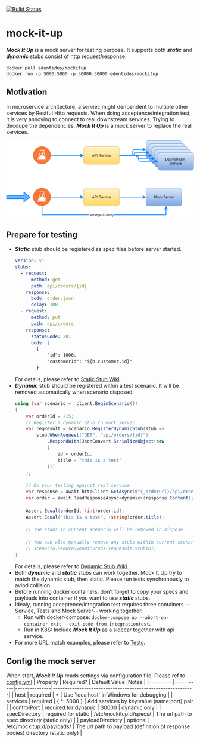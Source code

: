 [![Build Status](https://travis-ci.org/vincent-scw/mock-it-up.svg?branch=main)](https://travis-ci.org/vincent-scw/mock-it-up)

# mock-it-up
***Mock It Up*** is a mock server for testing purpose. It supports both ***static*** and ***dynamic*** stubs consist of http request/response.


```docker 
docker pull edentidus/mockitup
docker run -p 5000:5000 -p 30000:30000 edentidus/mockitup
```

## Motivation
In microservice architecture, a serviec might denpendent to multiple other services by Restful Http requests. When doing acceptence/integration test, it is very annoying to connect to real downstream services. Trying to decoupe the dependencies, ***Mock It Up*** is a mock server to replace the real services.

![img](/design.png)

## Prepare for testing
* ***Static*** stub should be registered as spec files before server started. 
  ```yml
  version: v1
  stubs:
    - request:
        method: get
        path: api/orders/{id}
      response:
        body: order.json
        delay: 100
    - request:
        method: put
        path: api/orders
      response:
        statusCode: 201
        body: |
          {
              "id": 1000,
              "customerId": "${b.customer.id}"
          }
  ```
  For details, please refer to [Static Stub Wiki](https://github.com/vincent-scw/mock-it-up/wiki/Static-Stub).
* ***Dynamic*** stub should be registered within a test scenario. It will be removed automatically when scenario disposed.
  ```csharp
  using (var scenario = _client.BeginScenario())
  {
      var orderId = 215;
      // Register a dynamic stub to mock server
      var regResult = scenario.RegisterDynamicStub(stub =>
          stub.WhenRequest("GET", "api/orders/{id}")
              .RespondWith(JsonConvert.SerializeObject(new
              {
                  id = orderId,
                  title = "this is a test"
              }))
      );

      // Do your testing against real service
      var response = await httpClient.GetAsync($"{_orderUrl}/api/orders/{orderId}");
      var order = await ReadResponseAsync<dynamic>(response.Content);

      Assert.Equal(orderId, (int)order.id);
      Assert.Equal("this is a test", (string)order.title);

      // The stubs in current scenario will be removed in dispose

      // You can also manually remove any stubs within current scenario by
      // scenario.RemoveDynamicStubs(regResult.StubID);
  }
  ```
  For details, please refer to [Dynamic Stub Wiki](https://github.com/vincent-scw/mock-it-up/wiki/Dynamic-Stub). 
* Both ***dynamic*** and ***static*** stubs can work together. Mock It Up try to match the dynamic stub, then static. Please run tests synchronously to aviod collision.
* Before running docker containers, don't forget to copy your specs and payloads into container if you want to use ***static*** stubs.
* Idealy, running acceptence/integration test requires three containers -- Service, Tests and Mock Server-- working together. 
  * Run with docker-compose: ```docker-compose up --abort-on-container-exit --exit-code-from integrationtest```.
  * Run in K8S: Include ***Mock It Up*** as a sidecar together with api service.
* For more URL match examples, please refer to [Tests](https://github.com/vincent-scw/mock-it-up/blob/development/test/MockItUp.UnitTest/Core/StubItemTest.cs).
  
## Config the mock server
When start, ***Mock It Up*** reads settings via configuration file. Please ref to [config.yml](https://github.com/vincent-scw/mock-it-up/blob/main/test/MockItUp.IntegrationTest/mockitup.d/conf.yml)
| Property | Required? | Default Value |Notes                                                                    |
|----------|-----------|---------------|-----------------------------------------------------------|
| host     | required  | &ast;         | Use 'localhost' in Windows for debugging                |
| services | required  | { *: 5000 }   | Add services by key:value (name:port) pair               |
| controlPort | required for dynamic | 30000 | dynamic only                                        |
| specDirectory | required for static | /etc/mockitup.d/specs/ | The url path to spec directory (static only)   |
| payloadDirectory | optional | /etc/mockitup.d/payloads/ | The url path to payload (definition of response bodies) directory (static only) |
